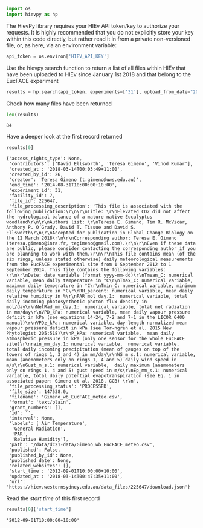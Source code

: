

```python
import os
import hievpy as hp
```

The HievPy library requires your HIEv API token/key to authorize your requests. It is highly recommended that you do not explicitly store your key within this code directly, but rather read it in from a private non-versioned file, or, as here, via an environment variable:  


```python
api_token = os.environ['HIEV_API_KEY']
```

Use the hievpy search function to return a list of all files within HIEv that have been uploaded to HIEv since January 1st 2018 and that belong to the EucFACE experiment 


```python
results = hp.search(api_token, experiments=['31'], upload_from_date="2018-01-01")
```

Check how many files have been returned


```python
len(results)
```




    84



Have a deeper look at the first record returned


```python
results[0]
```




    {'access_rights_type': None,
     'contributors': ['David Ellsworth', 'Teresa Gimeno', 'Vinod Kumar'],
     'created_at': '2018-03-14T00:03:49+11:00',
     'created_by_id': 26,
     'creator': 'Teresa Gimeno (t.gimeno@uws.edu.au)',
     'end_time': '2014-08-31T10:00:00+10:00',
     'experiment_id': 31,
     'facility_id': 7,
     'file_id': 225647,
     'file_processing_description': 'This file is associated with the following publication:\r\n\r\nTitle: \r\nElevated CO2 did not affect the hydrological balance of a mature native Eucalyptus woodland\r\n\r\nAuthors list: \r\nTeresa E. Gimeno, Tim R. McVicar, Anthony P. O’Grady, David T. Tissue and David S. Ellsworth\r\n\r\nAccepted for publication in Global Change Biology on the 12 March 2018\r\n\r\nCorresponding author: Teresa E. Gimeno (teresa.gimeno@inra.fr, tegimeno@gmail.com).\r\n\r\nEven if these data are public, please consider contacting the corresponding author if you are planning to work with them.\r\n\r\nThis file contains mean (of the six rings, unless stated otherwise) daily meteorological measurements from the EucFACE experimental site from 1 September 2012 to 1 September 2014. This file contains the following variables: \r\n\r\nDate: date variable (format yyyy-mm-dd)\r\nTmean_C: numerical variable, mean daily temperature in °C\r\nTmax_C: numerical variable, maximum daily temperature in °C\r\nTmin_C: numerical variable, minimum daily temperature in °C\r\nRH_percent: numerical variable, mean daily relative humidity in %\r\nPAR_mol_day.1:  numerical variable, total daily incoming photosynthetic photon flux density in mol/day\r\nNetRad_mm_day.1:  numerical variable, total net radiation in mm/day\r\nVPD_kPa: numerical variable, mean daily vapour pressure deficit in kPa (see equations 14-24, 7-2 and 7-1 in the LICOR 6400 manual)\r\nVPDz_kPa: numerical variable, day-length normalized mean vapour pressure deficit in kPa (see Tor-ngren et al. 2015 New Phytologist 205:518)\r\nP_kPa: numerical variable,  mean daily atmospheric pressure in kPa (only one sensor for the whole EucFACE site)\r\nrain_mm_day.1: numerical variable,  numerical variable,  total daily incoming precipitation (mean of gauges on top of the towers of rings 1, 3 and 4) in mm/day\r\nWS_m_s.1: numerical variable,  mean (anemometers only on rings 1, 4 and 5) daily wind speed in m/s\r\nGust_m_s.1: numerical variable,  daily maximum (anemometers only on rings 1, 4 and 5) gust speed in m/s\r\nEp_mm_s.1: numerical variable, total daily potential evapotranspiration (see Eq. 1 in associated paper: Gimeno et al. 2018, GCB) \r\n',
     'file_processing_status': 'PROCESSED',
     'file_size': 147538.0,
     'filename': 'Gimeno_wb_EucFACE_meteo.csv',
     'format': 'text/plain',
     'grant_numbers': [],
     'id': '',
     'interval': None,
     'labels': ['Air Temperature',
      'General Radiation',
      'PAR',
      'Relative Humidity'],
     'path': '/data/dc21-data/Gimeno_wb_EucFACE_meteo.csv',
     'published': False,
     'published_by_id': None,
     'published_date': None,
     'related_websites': [],
     'start_time': '2012-09-01T10:00:00+10:00',
     'updated_at': '2018-03-14T00:47:35+11:00',
     'url': 'https://hiev.westernsydney.edu.au/data_files/225647/download.json'}



Read the _start time_ of this first record


```python
results[0]['start_time']
```




    '2012-09-01T10:00:00+10:00'




```python

```

